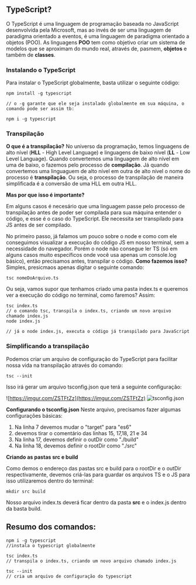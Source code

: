 ## **TypeScript?**
O TypeScript é uma linguagem de programação baseada no JavaScript desenvolvida pela Microsoft, mas ao invés de ser uma linguagem de paradigma orientado a eventos, é uma linguagem de paradigma orientado a objetos (POO). As linguagens **POO** tem como objetivo criar um sistema de modelos que se aproximam do mundo real, através de, pasmem, **objetos** e também de **classes**.

### **Instalando o TypeScript**

Para instalar o TypeScript globalmente, basta utilizar o seguinte código:

```
npm install -g typescript

// o -g garante que ele seja instalado globalmente em sua máquina, o comando pode ser assim tb:

npm i -g typescript 
```
### **Transpilação**

**O que é a transpilação?** No universo da programação, temos linguagens de alto nível (**HLL** - High Level Language) e linguagens de baixo nível (**LL** - Low Level Language). Quando convertemos uma linguagem de alto nível em uma de baixo, o fazemos pelo processo de **compilação**. Já quando convertemos uma linguaguem de alto nível em outra de alto nível o nome do processo é **transpilação**. Ou seja, o processo de transpilação de maneira simplificada é a conversão de uma HLL em outra HLL.

**Mas por que isso é importante?** 

Em alguns casos é necesário que uma linguagem passe pelo processo de transpilação antes de poder ser compilada para sua máquina entender o código, e esse é o caso do TypeScript. Ele necessita ser transpilado para JS antes de ser compilado. 

No primeiro passo, já falamos um pouco sobre o node e como com ele conseguimos visualizar a execução do código JS em nosso terminal, sem a necessidade do navegador. Porém o node não consegue ler TS (só em alguns casos muito específicos onde você usa apenas um console.log básico), então precisamos antes, transpilar o código. **Como fazemos isso?** Simples, presicmaos apenas digitar o seguinte comando:

```
tsc nomeDoArquivo.ts
```

Ou seja, vamos supor que tenhamos criado uma pasta index.ts e queremos ver a execução do código no terminal, como faremos? Assim:

```
tsc index.ts
// o comando tsc, transpila o index.ts, criando um novo arquivo chamado index.js
node index.js

// já o node index.js, executa o código já transpilado para JavaScript

```


### **Simplificando a transpilação**

Podemos criar um arquivo de configuração do TypeScript para facilitar nossa vida na transpilação através do comando:

```
tsc --init
```

Isso irá gerar um arquivo tsconfig.json que terá a seguinte configuração:

![https://imgur.com/ZSTFtZz](https://imgur.com/ZSTFtZz)
![tsconfig.json](https://imgur.com/q1Qt4AY)

**Configurando o tsconfig.json**
Neste arquivo, precisamos fazer algumas configurações básicas:

1. Na linha 7 devemos mudar o "target" para "es6"
2. devemos tirar o comentário das linhas 15, 17,18, 21 e 34
3. Na linha 17, devemos definir o outDir como "./build"
4. Na linha 18, devemos definir o rootDir como "./src"

**Criando as pastas src e build**

Como demos o endereço das pastas src e build para o rootDir e o outDir respectivamente, devemos criá-las para guardar os arquivos TS e o JS para isso utilizaremos dentro do terminal:

```
mkdir src build
```
Nosso arquivo index.ts deverá ficar dentro da pasta **src** e o index.js dentro da basta build.

## **Resumo dos comandos:**

```
npm i -g typescript 
//instala o typescript globalmente

tsc index.ts
// transpila o index.ts, criando um novo arquivo chamado index.js

tsc --init
// cria um arquivo de configuração do typescript

```